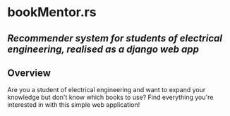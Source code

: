 # bookMentor.rs
## ***Recommender system for students of electrical engineering, realised as a django web app***

## Overview

Are you a student of electrical engineering and want to expand your knowledge but don't know which books to use? Find everything you're interested in with this simple web application!

